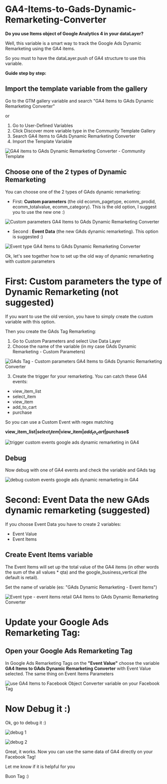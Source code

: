 # GA4-Items-to-Gads-Dynamic-Remarketing-Converter
**Do you use Items object of Google Analytics 4 in your dataLayer?**

Well, this variable is a smart way to track the Google Ads Dynamic Remarketing using the GA4 items.

So you must to have the dataLayer.push of GA4 structure to use this variable.


**Guide step by step:**

## Import the template variable from the gallery

Go to the GTM gallery variable and search "GA4 Items to GAds Dynamic Remarketing Converter"

or 

1) Go to User-Defined Variables 
2) Click Discover more variable type in the Community Template Gallery 
3) Search GA4 Items to GAds Dynamic Remarketing Converter
4) Import the Template Variable

![GA4 items to GAds Dynamic Remarketing Converter - Community Template](https://www.tagmanageritalia.it/GTM/guida/uploads/2021/10/GA4-items-to-GAds-Dynamic-Remarketing-Converter-Community-Template.png)

## Choose one of the 2 types of Dynamic Remarketing 

You can choose one of the 2 types of GAds dynamic remarketing:


- First: **Custom parameters** (the old ecomm_pagetype, ecomm_prodid, ecomm_totalvalue, ecomm_category). This is the old option, I suggest you to use the new one :)

![Custom parameters GA4 Items to GAds Dynamic Remarketing Converter](https://www.tagmanageritalia.it/GTM/guida/uploads/2021/10/Custom-parameters-GA4-Items-to-GAds-Dynamic-Remarketing-Converter.png)

- Second : **Event Data** (the new GAds dynamic remarketing). This option is suggested :)

![Event type GA4 Items to GAds Dynamic Remarketing Converter](https://www.tagmanageritalia.it/GTM/guida/uploads/2021/10/Event-type-GA4-Items-to-GAds-Dynamic-Remarketing-Converter.png)


Ok, let's see together how to set up the old way of dynamic remarketing with custom parameters

# First: Custom parameters the type of Dynamic Remarketing (not suggested)

If you want to use the old version, you have to simply create the custom variable with this option.

Then you create the GAds Tag Remarketing:
1) Go to Custom Parameters and select Use Data Layer
2) Choose the name of the variable (in my case GAds Dynamic Remarketing - Custom Parameters)

![GAds Tag - Custom parameters GA4 Items to GAds Dynamic Remarketing Converter](https://www.tagmanageritalia.it/GTM/guida/uploads/2021/10/GAds-Tag-Custom-parameters-GA4-Items-to-GAds-Dynamic-Remarketing-Converter.png)

3) Create the trigger for your remarketing. You can catch these GA4 events:
- view_item_list
- select_item
- view_item
- add_to_cart
- purchase

So you can use a Custom Event with regex matching

**view_item_list$|select_item$|view_item$|add_to_cart$|purchase$**

![trigger custom events google ads dynamic remarketing in GA4](https://www.tagmanageritalia.it/GTM/guida/uploads/2021/10/trigger-custom-events-google-ads-dynamic-remarketing-in-GA4.png)

## Debug

Now debug with one of GA4 events and check the variable and GAds tag

![debug custom events google ads dynamic remarketing in GA4](https://www.tagmanageritalia.it/GTM/guida/uploads/2021/10/debug-Custom-parameters-GA4-Items-to-GAds-Dynamic-Remarketing-Converter.png)

# Second: Event Data the new GAds dynamic remarketing (suggested)

If you choose Event Data you have to create 2 variables:
- Event Value
- Event Items

## Create Event Items variable

The Event Items will set up the total value of the GA4 items (in other words the sum of the all values * qta) and the google_business_vertical (the default is retail).

Set the name of variable (es: "GAds Dynamic Remarketing - Event Items")

![Event type - event items retail GA4 Items to GAds Dynamic Remarketing Converter](https://www.tagmanageritalia.it/GTM/guida/uploads/2021/10/Event-type-event-items-retail-GA4-Items-to-GAds-Dynamic-Remarketing-Converter.png)

# Update your Google Ads Remarketing Tag:
## Open your Google Ads Remarketing Tag

In Google Ads Remarketing Tags on the **"Event Value"** choose the variable **GA4 Items to GAds Dynamic Remarketing Converter** with Event Value selected. 
The same thing on Event Items Parameters


![use GA4 Items to Facebook Object Converter variable on your Facebook Tag](https://www.tagmanageritalia.it/GTM/guida/uploads/2021/06/use-GA4-Items-to-Facebook-Object-Converter-variable-on-your-Facebook-Tag.png)


# Now Debug it :)

Ok, go to debug it :)

![debug 1](https://www.tagmanageritalia.it/GTM/guida/uploads/2021/06/debug-1.png)

![debug 2](https://www.tagmanageritalia.it/GTM/guida/uploads/2021/06/debug-2.png)

Great, it works. Now you can use the same data of GA4 directly on your Facebook Tag!

Let me know if it is helpful for you

Buon Tag :)
